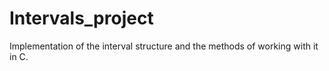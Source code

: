 # Intervals_project

Implementation of the interval structure and the methods of working with it in C.
